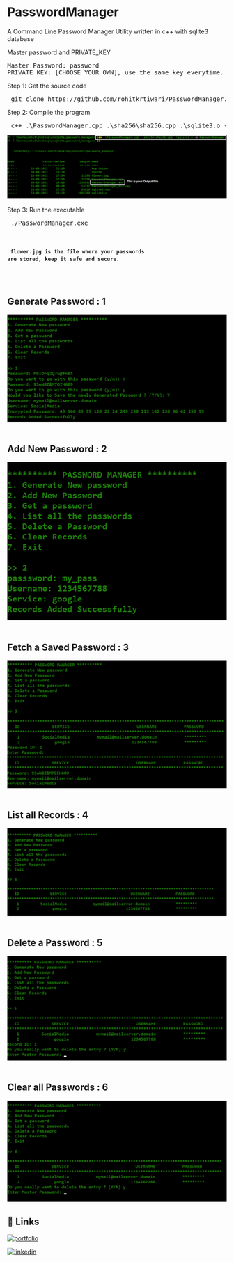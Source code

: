 # **PasswordManager**
A Command Line Password Manager Utility written in c++ with sqlite3 database

Master password and PRIVATE_KEY
<pre>
Master Password: password
PRIVATE_KEY: [CHOOSE_YOUR_OWN], use the same key everytime.  
</pre>

Step 1: Get the source code
<pre>
 git clone https://github.com/rohitkrtiwari/PasswordManager.git
</pre>

Step 2: Compile the program
<pre>
 c++ .\PasswordManager.cpp .\sha256\sha256.cpp .\sqlite3.o -o PasswordManager.exe  
</pre>

<img src="images/compile.png">

Step 3: Run the executable
<pre>
 ./PasswordManager.exe
</pre>



<br><br>
<code>
**flower.jpg is the file where your passwords are stored, keep it safe and secure.**
</code>


<br><br>

## Generate Password : 1
<img src="images/Generate%20and%20Add.png">
<br><br>

## Add New Password : 2
<img src="images/add_new.png">
<br><br>

## Fetch a Saved Password : 3
<img src="images/get_password.png">
<br><br>

## List all Records : 4
<img src="images/List%20all%20Passwords.png">
<br><br>

## Delete a Password : 5
<img src="images/Delete_password.png">
<br><br>

## Clear all Passwords : 6
<img src="images/clear_all.png">


## 🔗 Links
[![portfolio](https://img.shields.io/badge/my_portfolio-000?style=for-the-badge&logo=ko-fi&logoColor=white)](https://rohitkrtiwari.github.io/Portfolio)

[![linkedin](https://img.shields.io/badge/linkedin-0A66C2?style=for-the-badge&logo=linkedin&logoColor=white)](https://www.linkedin.com/in/rohitkrtiwari/)

